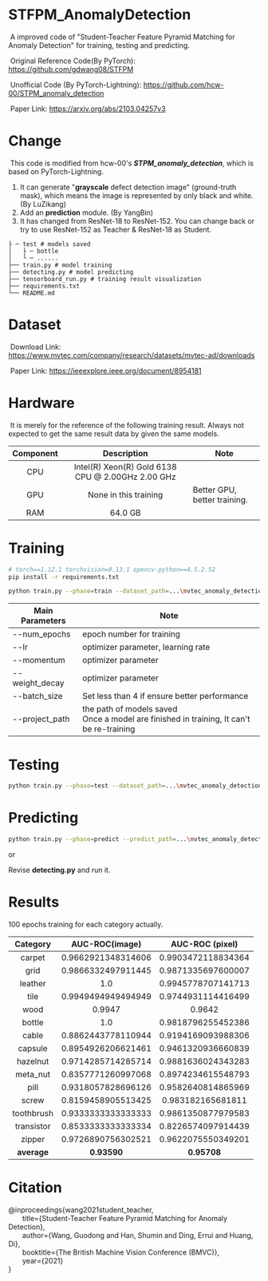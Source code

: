 # STFPM_AnomalyDetection
​	A improved code of "Student-Teacher Feature Pyramid Matching for Anomaly Detection" for training, testing and predicting.

​	Original Reference Code(By PyTorch): https://github.com/gdwang08/STFPM

​	Unofficial Code (By PyTorch-Lightning): https://github.com/hcw-00/STPM_anomaly_detection

​	Paper Link: https://arxiv.org/abs/2103.04257v3

# Change

​	This code is modified from hcw-00's ***STPM_anomaly_detection***, which is based on PyTorch-Lightning.

1. It can generate "**grayscale** defect detection image" (ground-truth mask), which means the image is represented by only black and white. (By LuZikang)
2. Add an **prediction** module. (By YangBin)
3. It has changed from ResNet-18 to ResNet-152. You can change back or try to use ResNet-152 as Teacher & ResNet-18 as Student.

```
├ ─ test # models saved
│   ├ ─ bottle
│   └ ─ ......
├── train.py # model training
├── detecting.py # model predicting
├── tensorboard_run.py # training result visualization
├── requirements.txt
└── README.md
```



# Dataset

​	Download Link: https://www.mvtec.com/company/research/datasets/mvtec-ad/downloads 

​	Paper Link: https://ieeexplore.ieee.org/document/8954181

# Hardware

​	It is merely for the reference of the following training result. Always not expected to get the same result data by given the same models.

|  Component    |   Description  |  Note  |
| :---------:  |  :-----: |  ------- |
| CPU          | Intel(R) Xeon(R) Gold 6138 CPU @ 2.00GHz   2.00 GHz |  |
| GPU          | None in this training | Better GPU, better training. |
| RAM          | 64.0 GB |  |

# Training

```bash
# torch==1.12.1 torchvision=0.13.1 opencv-python==4.5.2.52
pip install -r requirements.txt
```

```bash
python train.py --phase=train --dataset_path=...\mvtec_anomaly_detection --category=bottle --project_path=...\test
```

| Main Parameters | Note                                                         |
| --------------- | ------------------------------------------------------------ |
| --num_epochs    | epoch number for training                                    |
| --lr            | optimizer parameter, learning rate                           |
| --momentum      | optimizer parameter                                          |
| --weight_decay  | optimizer parameter                                          |
| --batch_size    | Set less than 4 if ensure better performance                 |
| --project_path  | the path of models saved<br />Once a model are finished in training, It can't be re-training |

# Testing

```bash
python train.py --phase=test --dataset_path=...\mvtec_anomaly_detection --category=bottle --project_path=...\test --output_path=...\output
```

# Predicting

```bash
python train.py --phase=predict --predict_path=...\mvtec_anomaly_detection --category=bottle --project_path=...\test
```

or

Revise **detecting.py** and run it.

# Results

100 epochs training for each category actually.

|  Category    |   AUC-ROC(image)  |   AUC-ROC (pixel)  |
| :---------:  |  :-----: |  :-----: | 
| carpet       | 0.9662921348314606 | 0.9903472118834364 | 
| grid         | 0.9866332497911445 | 0.9871335697600007 | 
| leather      | 1.0 | 0.9945778707141713 | 
| tile         | 0.9949494949494949 | 0.9744931114416499 | 
| wood         | 0.9947 | 0.9642 | 
| bottle       | 1.0 | 0.9818796255452386 | 
| cable        | 0.8862443778110944 | 0.9194169093988306 | 
| capsule      | 0.8954926206621461 | 0.9461320936660839 | 
| hazelnut     | 0.9714285714285714 | 0.9881636024343283 |
| meta_nut     | 0.8357771260997068 | 0.8974234615548793 |
| pill         | 0.9318057828696126 | 0.9582640814865969 |
| screw        | 0.8159458905513425 | 0.983182165681811 |
| toothbrush   | 0.9333333333333333 | 0.9861350877979583 | 
| transistor   | 0.8533333333333334 | 0.8226574097914439 | 
| zipper       | 0.9726890756302521 | 0.9622075550349201 | 
| <b>average</b>      | <b>0.93590</b> | <b>0.95708</b> | 


# Citation
@inproceedings{wang2021student_teacher,<br>
&emsp;&emsp;title={Student-Teacher Feature Pyramid Matching for Anomaly Detection},<br>
&emsp;&emsp;author={Wang, Guodong and Han, Shumin and Ding, Errui and Huang, Di},<br>
&emsp;&emsp;booktitle={The British Machine Vision Conference (BMVC)},<br>
&emsp;&emsp;year={2021}<br>
}